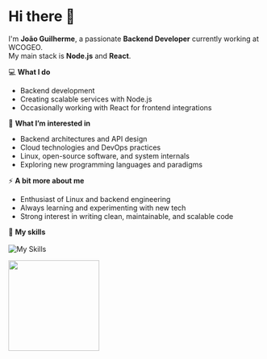 # Hi there 👋

I'm **João Guilherme**, a passionate **Backend Developer** currently working at WCOGEO.  
My main stack is **Node.js** and **React**.  

💻 **What I do**  
- Backend development  
- Creating scalable services with Node.js  
- Occasionally working with React for frontend integrations  

🌱 **What I’m interested in**  
- Backend architectures and API design  
- Cloud technologies and DevOps practices  
- Linux, open-source software, and system internals  
- Exploring new programming languages and paradigms  

⚡ **A bit more about me**  
- Enthusiast of Linux and backend engineering  
- Always learning and experimenting with new tech  
- Strong interest in writing clean, maintainable, and scalable code    

🚀 **My skills**<br><br>
![My Skills](https://go-skill-icons.vercel.app/api/icons?i=aws,cs,dotnet,nodejs,js,ts,express,nest,python,fastapi,java,spring,postgresql,docker,linux,go&perline=4)

<a href="https://github.com/JoaoGuilherme2909" title="Github stats de joao guilherme dos santos">
  <img height="180em" src="https://github-readme-stats.vercel.app/api?username=JoaoGuilherme2909&theme=dracula&show_icons=true" />
</a>
